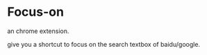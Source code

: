 # Focus-on
an chrome extension.

give you a shortcut to focus on the search textbox of baidu/google.